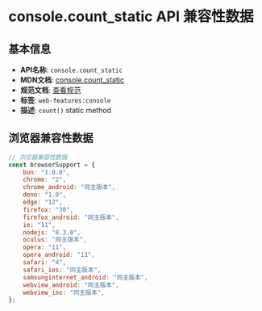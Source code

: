 # console.count_static API 兼容性数据

## 基本信息

- **API名称**: `console.count_static`
- **MDN文档**: [console.count_static](https://developer.mozilla.org/docs/Web/API/console/count_static)
- **规范文档**: [查看规范](https://console.spec.whatwg.org/#count)
- **标签**: `web-features:console`
- **描述**: `count()` static method

## 浏览器兼容性数据

```javascript
// 浏览器兼容性数据
const browserSupport = {
    bun: "1.0.0",
    chrome: "2",
    chrome_android: "同主版本",
    deno: "1.0",
    edge: "12",
    firefox: "30",
    firefox_android: "同主版本",
    ie: "11",
    nodejs: "8.3.0",
    oculus: "同主版本",
    opera: "11",
    opera_android: "11",
    safari: "4",
    safari_ios: "同主版本",
    samsunginternet_android: "同主版本",
    webview_android: "同主版本",
    webview_ios: "同主版本",
};

```

